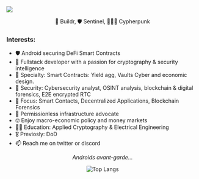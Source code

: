 <img align="center" src="https://i.imgur.com/4XHwdF2.png"  />
<p align="center" class="head" >👷 Buildr, 🛡️ Sentinel, 🧑🏻‍🔬 Cypherpunk </p>

### Interests:
- 🛡️ Android securing DeFi Smart Contracts
- 💞️ Fullstack developer with a passion for cryptography & security intelligence 
- 🌱 Specialty: Smart Contracts: Yield agg, Vaults Cyber and economic design.
- 🔐 Security: Cybersecurity analyst, OSINT analysis, blockchain & digital forensics, E2E encrypted RTC
- 🧰 Focus: Smart Contacts, Decentralized Applications, Blockchain Forensics
- 🔁 Permissionless infrastructure advocate
- 🤓 Enjoy macro-economic policy and money markets
- 🧑‍🎓 Education: Applied Cryptography & Electrical Engineering
- 🎖️ Previosly: DoD 
- 📫 Reach me on twitter or discord

*<p align="center" class="head" > Androids avant-garde...</p>*

<div align="center">

![Top Langs](https://github-readme-stats.vercel.app/api/top-langs/?username=0xKoda&layout=compact)

</div>




